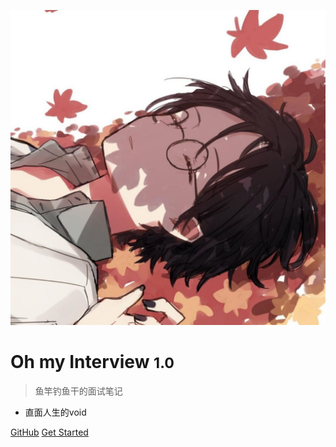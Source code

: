 
![logo](_media/logo.png)

# Oh my Interview <small>1.0</small>

> 鱼竿钓鱼干的面试笔记

- 直面人生的void


[GitHub](https://github.com/PokIsemaine/ohmyinterview/tree/master)
[Get Started](#)

